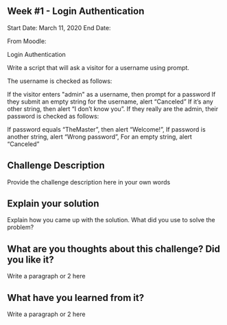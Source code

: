 ## Week #1 - Login Authentication

Start Date: March 11, 2020
End Date: 

From Moodle:

Login Authentication

Write a script that will ask a visitor for a username using prompt.

The username is checked as follows:

If the visitor enters "admin" as a username, then prompt for a password
If they submit an empty string for the username, alert “Canceled”
If it’s any other string, then alert “I don’t know you”.
If they really are the admin, their password is checked as follows:

If password equals “TheMaster”, then alert “Welcome!”,
If password is another string, alert “Wrong password”,
For an empty string, alert “Canceled”

## Challenge Description

Provide the challenge description here in your own words

## Explain your solution

Explain how you came up with the solution. What did you use to solve the problem?

## What are you thoughts about this challenge? Did you like it?

Write a paragraph or 2 here

## What have you learned from it?

Write a paragraph or 2 here
